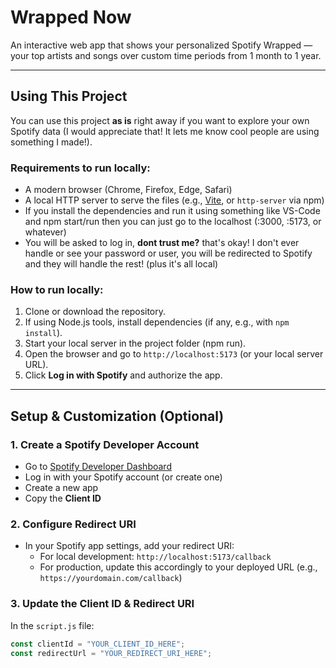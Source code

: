 # Wrapped Now

An interactive web app that shows your personalized Spotify Wrapped — your top artists and songs over custom time periods from 1 month to 1 year.

---

## Using This Project

You can use this project **as is** right away if you want to explore your own Spotify data (I would appreciate that! It lets me know cool people are using something I made!).

### Requirements to run locally:

- A modern browser (Chrome, Firefox, Edge, Safari)
- A local HTTP server to serve the files (e.g., [Vite](https://vitejs.dev/), or `http-server` via npm)
- If you install the dependencies and run it using something like VS-Code and npm start/run then you can just go to the localhost (:3000, :5173, or whatever)
- You will be asked to log in, **dont trust me?** that's okay! I don't ever handle or see your password or user, you will be redirected to Spotify and they will handle the rest! (plus it's all local)

### How to run locally:

1. Clone or download the repository.
2. If using Node.js tools, install dependencies (if any, e.g., with `npm install`).
3. Start your local server in the project folder (npm run).
4. Open the browser and go to `http://localhost:5173` (or your local server URL).
5. Click **Log in with Spotify** and authorize the app.

---

## Setup & Customization (Optional)

### 1. Create a Spotify Developer Account

- Go to [Spotify Developer Dashboard](https://developer.spotify.com/dashboard/applications)
- Log in with your Spotify account (or create one)
- Create a new app
- Copy the **Client ID**

### 2. Configure Redirect URI

- In your Spotify app settings, add your redirect URI:
  - For local development: `http://localhost:5173/callback`
  - For production, update this accordingly to your deployed URL (e.g., `https://yourdomain.com/callback`)

### 3. Update the Client ID & Redirect URI

In the `script.js` file:

```js
const clientId = "YOUR_CLIENT_ID_HERE";
const redirectUrl = "YOUR_REDIRECT_URI_HERE";
